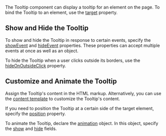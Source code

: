 The Tooltip component can display a tooltip for an element on the page. To bind the Tooltip to an element, use the [target](/Documentation/ApiReference/UI_Components/dxTooltip/Configuration/#target) property. 
<!--split-->

## Show and Hide the Tooltip

To show and hide the Tooltip in response to certain events, specify the [showEvent](/Documentation/ApiReference/UI_Components/dxTooltip/Configuration/showEvent/) and [hideEvent](/Documentation/ApiReference/UI_Components/dxTooltip/Configuration/hideEvent/) properties. These properties can accept multiple events at once as well as an object.

To hide the Tooltip when a user clicks outside its borders, use the [hideOnOutsideClick](/Documentation/ApiReference/UI_Components/dxTooltip/Configuration/#hideOnOutsideClick) property.

## Customize and Animate the Tooltip

Assign the Tooltip's content in the HTML markup. Alternatively, you can use the [content template](/Documentation/ApiReference/UI_Components/dxTooltip/Configuration/#contentTemplate) to customize the Tooltip's content.

If you need to position the Tooltip at a certain side of the target element, specify the [position](/Documentation/ApiReference/UI_Components/dxTooltip/Configuration/#position) property.

To animate the Tooltip, declare the [animation](/Documentation/ApiReference/UI_Components/dxTooltip/Configuration/animation/) object. In this object, specify the [show](/Documentation/ApiReference/UI_Components/dxTooltip/Configuration/animation/#show) and [hide](/Documentation/ApiReference/UI_Components/dxTooltip/Configuration/animation/#hide) fields.

